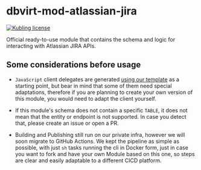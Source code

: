 # dbvirt-mod-atlassian-jira

[![Kubling license](https://img.shields.io/badge/license-Apache%202.0-blue.svg?style=flat-square)](LICENSE)

Official ready-to-use module that contains the schema and logic for interacting with Atlassian JIRA APIs.

## Some considerations before usage

* `JavaScript` client delegates are generated [using our template](https://github.com/kubling-community/javascript-gen-clients) as a starting point, but bear in mind that some of them
need special adaptations, therefore if you are planning to create your own version of this module, you would need to adapt the client yourself.

* If this module's schema does not contain a specific `TABLE`, it does not mean that the entity or endpoint is not supported. In case you detect that, please create an issue or open a PR.

* Building and Publishing still run on our private infra, however we will soon migrate to GitHub Actions. We kept the pipeline as simple as possible, with just `sh` tasks running the cli in Docker form, just in case you want to fork and have your own Module based on this one, so steps are clear and easily adaptable to a different CICD platform.  
